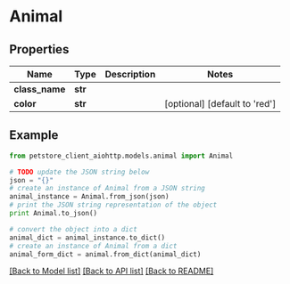 # Animal


## Properties

Name | Type | Description | Notes
------------ | ------------- | ------------- | -------------
**class_name** | **str** |  | 
**color** | **str** |  | [optional] [default to 'red']

## Example

```python
from petstore_client_aiohttp.models.animal import Animal

# TODO update the JSON string below
json = "{}"
# create an instance of Animal from a JSON string
animal_instance = Animal.from_json(json)
# print the JSON string representation of the object
print Animal.to_json()

# convert the object into a dict
animal_dict = animal_instance.to_dict()
# create an instance of Animal from a dict
animal_form_dict = animal.from_dict(animal_dict)
```
[[Back to Model list]](../README.md#documentation-for-models) [[Back to API list]](../README.md#documentation-for-api-endpoints) [[Back to README]](../README.md)


